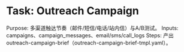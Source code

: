 # Task: Outreach Campaign

Purpose: 多渠道触达节奏（邮件/短信/电话/站内信）与A/B测试。
Inputs: campaigns、campaign_messages、email/sms/call_logs
Steps: 产出 outreach-campaign-brief（outreach-campaign-brief-tmpl.yaml）。
